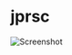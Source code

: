 # jprsc

  ![Screenshot](https://user-images.githubusercontent.com/16730413/174475854-7ae9cf25-1786-4454-9afe-76d67913ab6c.png)
